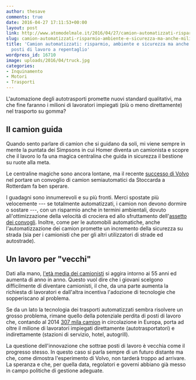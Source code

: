 ```yaml
---
author: thesave
comments: true
date: 2016-04-27 17:11:53+00:00
layout: post
link: http://www.atomodelmale.it/2016/04/27/camion-automatizzati-risparmio-ambiente-e-sicurezza-ma-anche-milioni-di-posti-di-lavoro-a-repentaglio/
slug: camion-automatizzati-risparmio-ambiente-e-sicurezza-ma-anche-milioni-di-posti-di-lavoro-a-repentaglio
title: 'Camion automatizzati: risparmio, ambiente e sicurezza ma anche milioni di
  posti di lavoro a repentaglio'
wordpress_id: 16710
image: uploads/2016/04/truck.jpg
categories:
- Inquinamento
- Motori
- Trasporti
---
```


L'automazione degli autotrasporti promette nuovi standard qualitativi, ma che fine faranno i milioni di lavoratori impiegati (più o meno direttamente) nel trasporto su gomma?

## Il camion guida

Quando sento parlare di camion che si guidano da soli, mi viene sempre in mente la puntata dei Simpsons in cui Homer diventa un camionista e scopre che il lavoro lo fa una magica centralina che guida in sicurezza il bestione su ruote alla meta.

Le centraline magiche sono ancora lontane, ma il recente [successo di Volvo](http://www.bloomberg.com/news/articles/2016-04-22/convoys-of-automated-trucks-set-to-point-way-to-driverless-cars) nel portare un convoglio di camion semiautomatici da Stoccarda a Rotterdam fa ben sperare.

I guadagni sono innumerevoli e su più fronti. Merci spostate più velocemente --- se totalmente automatizzati, i camion non devono dormire o sostare ---, con un risparmio anche in termini ambientali, dovuto all'ottimizzazione della velocità di crociera ed allo sfruttamento dell'[assetto dei convogli](https://www.crunchbase.com/organization/peloton-technology#/entity). Inoltre, come per le automobili automatiche, anche l'automatizzazione dei camion promette un incremento della sicurezza su strada (sia per i camionisti che per gli altri utilizzatori di strade ed autostrade).

## Un lavoro per "vecchi"

Dati alla mano, [l'età media dei camionisti](http://www.bloomberg.com/news/articles/2013-11-14/2014-outlook-truck-driver-shortage) si aggira intorno ai 55 anni ed aumenta di anno in anno. Questo vuol dire che i giovani scelgono difficilmente di diventare camionisti, il che, da una parte aumenta la richiesta di lavoratori e dall'altra incentiva l'adozione di tecnologie che sopperiscano al problema.

Se da un lato la tecnologia dei trasporti automatizzati sembra risolvere un grosso problema, rimane quello della potenziale perdita di posti di lavoro che, contando al 2014 [307 mila camion](http://www.theicct.org/sites/default/files/publications/EU_pocketbook_2014.pdf) in circolazione in Europa, porta ad oltre il milione di lavoratori impiegati direttamente (autotrasportatori) e indirettamente (stazioni di servizio, hotel, autogrill).

La questione dell'innovazione che sottrae posti di lavoro è vecchia come il progresso stesso. In questo caso si parla sempre di un futuro distante ma che, come dimostra l'esperimento di Volvo, non tarderà troppo ad arrivare. La speranza e che, per quella data, regolatori e governi abbiano già messo in campo politiche di gestione adeguate.
